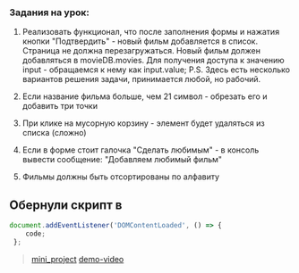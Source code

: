 ### Задания на урок:
1. Реализовать функционал, что после заполнения формы и нажатия кнопки "Подтвердить" - 
новый фильм добавляется в список. Страница не должна перезагружаться.
Новый фильм должен добавляться в movieDB.movies.
Для получения доступа к значению input - обращаемся к нему как input.value;
P.S. Здесь есть несколько вариантов решения задачи, принимается любой, но рабочий.

2. Если название фильма больше, чем 21 символ - обрезать его и добавить три точки
3. При клике на мусорную корзину - элемент будет удаляться из списка (сложно)
4. Если в форме стоит галочка "Сделать любимым" - в консоль вывести сообщение: 
"Добавляем любимый фильм"
5. Фильмы должны быть отсортированы по алфавиту

## Обернули скрипт в
```javascript
document.addEventListener('DOMContentLoaded', () => {
    code;
 };
 ```

> [mini_project](C:\Users\Лисичка\Desktop\copy_mars.png)
> [demo-video](https://share.vidyard.com/watch/xFeuBF1EnC5XecFGHyTHir?vyetoken=$token_placeholder&autoplay=1)
